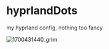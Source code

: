# hyprlandDots
my hyprland config, nothing too fancy 


![1700431440_grim](https://github.com/CaueAlvim/hyprlandDots/assets/83715093/edbabcec-276f-4173-ab25-5e2018caadf8)
